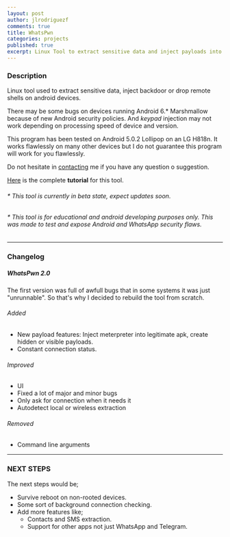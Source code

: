 ```yaml
---
layout: post
author: jlrodriguezf
comments: true
title: WhatsPwn
categories: projects
published: true
excerpt: Linux Tool to extract sensitive data and inject payloads into any Android devices.
---
```


### Description
Linux tool used to extract sensitive data, inject backdoor or drop remote shells on android devices.

There may be some bugs on devices running Android 6.* Marshmallow because of new Android security policies. And *keypad* injection may not work depending on processing speed of device and version.

This program has been tested on Android 5.0.2 Lollipop on an LG H818n. It works flawlessly on many other devices but I do not guarantee this program will work for you flawlessly.

Do not hesitate in [contacting](http://jlrodriguezf.github.io/contact/) me if you have any question o suggestion.

[Here](http://jlrodriguezf.github.io/posts/WhatsPwn-2.0-Post.html) is the complete **tutorial** for this tool.

###### * This tool is currently in beta state, expect updates soon.

###### * This tool is for educational and android developing purposes only. This was made to test and expose Android and WhatsApp security flaws.
	
---------

### Changelog

##### WhatsPwn 2.0
The first version was full of awfull bugs that in some systems it was just "unrunnable". So that's why I decided to rebuild the tool from scratch.

###### Added
- New payload features: Inject meterpreter into legitimate apk, create hidden or visible payloads.
- Constant connection status.

###### Improved
- UI
- Fixed  a lot of major and minor bugs
- Only ask for connection when it needs it
- Autodetect local or wireless extraction

###### Removed
- Command line arguments

---------

### NEXT STEPS
The next steps would be;

* Survive reboot on non-rooted devices.
* Some sort of background connection checking.
* Add more features like;
	* Contacts and SMS extraction.
	* Support for other apps not just WhatsApp and Telegram.

